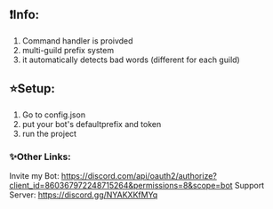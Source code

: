 ## ❗Info:

1) Command handler is proivded
2) multi-guild prefix system
3) it automatically detects bad words (different for each guild)

## ⭐Setup:

1) Go to config.json
2) put your bot's defaultprefix and token
3) run the project

### ✨Other Links:
Invite my Bot: https://discord.com/api/oauth2/authorize?client_id=860367972248715264&permissions=8&scope=bot
Support Server: https://discord.gg/NYAKXKfMYq
